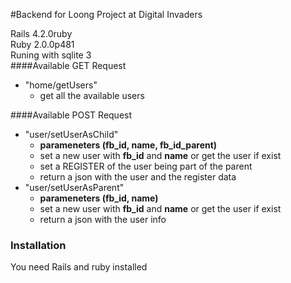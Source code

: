 #Backend for Loong Project at Digital Invaders

Rails 4.2.0ruby  
Ruby 2.0.0p481  
Runing with sqlite 3  
####Available GET Request
* "home/getUsers"
  * get all the  available users

####Available POST Request
* "user/setUserAsChild"  
    * **parameneters (fb_id, name, fb_id_parent)**
    * set a new user with **fb_id** and **name** or get the user if exist  
    * set a REGISTER of the user being part of the parent 
    * return a json with the user and the register data
* "user/setUserAsParent"
    * **parameneters (fb_id, name)**  
    * set a new user with **fb_id** and **name** or get the user if exist   
    * return a json with the user info  

### Installation

You need Rails and ruby installed
